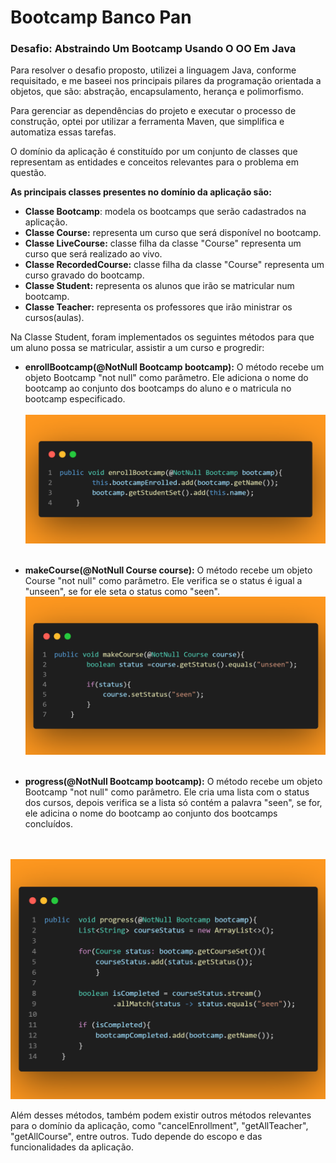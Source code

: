 <h1>Bootcamp Banco Pan</h1>
<h3>Desafio: Abstraindo Um Bootcamp Usando O OO Em Java</h3>
<p>
    Para resolver o desafio proposto, utilizei a linguagem Java, 
    conforme requisitado, e me baseei nos principais pilares da programação orientada a objetos, 
    que são: abstração, encapsulamento, herança e polimorfismo.
</p>
<p>
    Para gerenciar as dependências do projeto e executar o processo de construção, 
    optei por utilizar a ferramenta Maven, que simplifica e automatiza essas tarefas.
</p>


O domínio da aplicação é constituído por um conjunto de classes que representam 
as entidades e conceitos relevantes para o problema em questão.

<b>As principais classes presentes no domínio da aplicação são:</b>

- <b>Classe Bootcamp</b>: modela os bootcamps que serão cadastrados na aplicação.
- <b>Classe Course:</b> representa um curso que será disponível no bootcamp.
- <b>Classe LiveCourse:</b> classe filha da classe "Course" representa um curso que será realizado ao vivo.
- <b>Classe RecordedCourse:</b> classe filha da classe "Course" representa um curso gravado do bootcamp.
- <b>Classe Student:</b> representa os alunos que irão se matricular num bootcamp.
- <b>Classe Teacher:</b> representa os professores que irão ministrar os cursos(aulas).

Na Classe Student, foram implementados os seguintes métodos para que um aluno possa se matricular, 
assistir a um curso e progredir:

- <b>enrollBootcamp(@NotNull Bootcamp bootcamp):</b>
O método recebe um objeto Bootcamp "not null" como parâmetro. 
Ele adiciona o nome do bootcamp ao conjunto dos bootcamps do aluno 
e o matricula no bootcamp especificado. </br></br>
  <img src=".\snapshot/code-snapshot-enroll.png" title="método EnrollBootcamp - code snapshot"/></br></br>

- <b>makeCourse(@NotNull Course course):</b>
O método recebe um objeto Course "not null" como parâmetro. 
Ele verifica se o status é igual a "unseen", se for ele seta o status como "seen".  </br>
  <img src=".\snapshot/code-snapshot-makecourse.png" title="método makeCourse - code snapshot"/></br></br>

- <b>progress(@NotNull Bootcamp bootcamp):</b>
O método recebe um objeto Bootcamp "not null" como parâmetro. 
Ele cria uma lista com o status dos cursos, depois verifica se a lista só contém a palavra "seen", se for, ele
adicina o nome do bootcamp ao conjunto dos bootcamps concluídos.
</br>
</br>
  <img src=".\snapshot/code-snapshot-progress.png" title="método EnrollBootcamp - code snapshot"/>



Além desses métodos, também podem existir outros métodos relevantes para o domínio da aplicação, 
como "cancelEnrollment", "getAllTeacher", "getAllCourse", entre outros. 
Tudo depende do escopo e das funcionalidades da aplicação.
